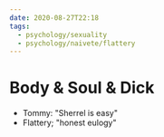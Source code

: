 ```yaml
---
date: 2020-08-27T22:18
tags: 
  - psychology/sexuality
  - psychology/naivete/flattery
---
```


# Body & Soul & Dick

* Tommy: "Sherrel is easy"
* Flattery; "honest eulogy"
